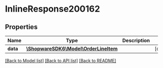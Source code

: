 # InlineResponse200162

## Properties
Name | Type | Description | Notes
------------ | ------------- | ------------- | -------------
**data** | [**\ShopwareSDK6\Model\OrderLineItem**](OrderLineItem.md) |  | [optional] 

[[Back to Model list]](../../README.md#documentation-for-models) [[Back to API list]](../../README.md#documentation-for-api-endpoints) [[Back to README]](../../README.md)

